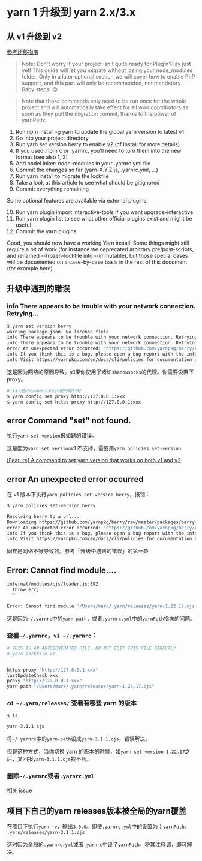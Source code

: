 # yarn 1 升级到 yarn 2.x/3.x

## 从 v1 升级到 v2

[参考迁移指南](https://yarnpkg.com/getting-started/migration#step-by-step)

> Note: Don't worry if your project isn't quite ready for Plug'n'Play just yet! This guide will let you migrate without losing your node_modules folder. Only in a later optional section we will cover how to enable PnP support, and this part will only be recommended, not mandatory. Baby steps! 😉

> Note that those commands only need to be run once for the whole project and will automatically take effect for all your contributors as soon as they pull the migration commit, thanks to the power of yarnPath:

1. Run npm install -g yarn to update the global yarn version to latest v1
2. Go into your project directory
3. Run yarn set version berry to enable v2 (cf Install for more details)
4. If you used .npmrc or .yarnrc, you'll need to turn them into the new format (see also 1, 2)
5. Add nodeLinker: node-modules in your .yarnrc.yml file
6. Commit the changes so far (yarn-X.Y.Z.js, .yarnrc.yml, ...)
7. Run yarn install to migrate the lockfile
8. Take a look at this article to see what should be gitignored
9. Commit everything remaining

Some optional features are available via external plugins:

10. Run yarn plugin import interactive-tools if you want upgrade-interactive
11. Run yarn plugin list to see what other official plugins exist and might be useful
12. Commit the yarn plugins

Good, you should now have a working Yarn install! Some things might still require a bit of work (for instance we deprecated arbitrary pre/post-scripts, and renamed --frozen-lockfile into --immutable), but those special cases will be documented on a case-by-case basis in the rest of this document (for example here).

## 升级中遇到的错误

### info There appears to be trouble with your network connection. Retrying...

```bash
$ yarn set version berry
warning package.json: No license field
info There appears to be trouble with your network connection. Retrying...
info There appears to be trouble with your network connection. Retrying...
error An unexpected error occurred: "https://github.com/yarnpkg/berry/raw/master/packages/yarnpkg-cli/bin/yarn.js: connect ECONNREFUSED 0.0.0.0:443".
info If you think this is a bug, please open a bug report with the information provided in "/Users/mark/yarn-error.log".
info Visit https://yarnpkg.com/en/docs/cli/policies for documentation about this command.

```

这是因为网络的原因导致。如果你使用了诸如`shadowsocks`的代理。你需要设置下 proxy。

```bash
# xxx是shadowsocks代理的端口号
$ yarn config set proxy http://127.0.0.1:xxx
$ yarn config set https-proxy http://127.0.0.1:xxx
```

## error Command "set" not found.

执行`yarn set version`报如题的错误。

这是因为`yarn set version`v1 不支持，需要用`yarn policies set-version`

[[Feature] A command to set yarn version that works on both v1 and v2](https://github.com/yarnpkg/berry/issues/773)

## error An unexpected error occurred

在 v1 版本下执行`yarn policies set-version berry`，报错：

```bash
$ yarn policies set-version berry

Resolving berry to a url...
Downloading https://github.com/yarnpkg/berry/raw/master/packages/berry-cli/bin/berry.js...
error An unexpected error occurred: "https://github.com/yarnpkg/berry/raw/master/packages/berry-cli/bin/berry.js: connect ECONNREFUSED 0.0.0.0:443".
info If you think this is a bug, please open a bug report with the information provided in "/Users/mark/yarn-error.log".
info Visit https://yarnpkg.com/en/docs/cli/policies for documentation about this command.
```

同样是网络不好导致的。参考「升级中遇到的错误」的第一条

## Error: Cannot find module....

```bash
internal/modules/cjs/loader.js:892
  throw err;
  ^

Error: Cannot find module '/Users/mark/.yarn/releases/yarn-1.22.17.cjs'
```

这是因为`~/.yarnrc`中的`yarn-path`，或者`.yarnrc.yml`中的`yarnPath`指向的问题。

### 查看`~/.yarnrc`，`vi ~/.yarnrc`：

```bash
# THIS IS AN AUTOGENERATED FILE. DO NOT EDIT THIS FILE DIRECTLY.
# yarn lockfile v1


https-proxy "http://127.0.0.1:xxx"
lastUpdateCheck xxx
proxy "http://127.0.0.1:xxx"
yarn-path "/Users/mark/.yarn/releases/yarn-1.22.17.cjs"
```

### `cd ~/.yarn/releases/` 查看有哪些 yarn 的版本

```bash
$ ls

yarn-3.1.1.cjs
```

将`~/.yarnrc`中的`yarn-path`设成`yarn-3.1.1.cjs`，错误解决。

但是这种方式，当你切换 yarn 的版本的时候，如`yarn set version 1.22.17`之后，又回报`yarn-3.1.1.cjs`找不到。

### 删除`~/.yarnrc`或者`.yarnrc.yml`

[相关 issue](https://github.com/yarnpkg/yarn/issues/8460)


## 项目下自己的yarn releases版本被全局的yarn覆盖

在项目下执行`yarn -v`，输出`3.0.0`。即使`.yarnrc.yml`中的设置为：`yarnPath: .yarn/releases/yarn-3.1.1.cjs`

这时因为全局的`.yarnrc.yml`或者`.yarnrc`中设了`yarnPath`。将其注释调，即可解决。
